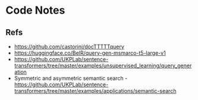 # Code Notes

## Refs

- https://github.com/castorini/docTTTTTquery
- https://huggingface.co/BeIR/query-gen-msmarco-t5-large-v1
- https://github.com/UKPLab/sentence-transformers/tree/master/examples/unsupervised_learning/query_generation
- Symmetric and asymmetric semantic search - https://github.com/UKPLab/sentence-transformers/tree/master/examples/applications/semantic-search
